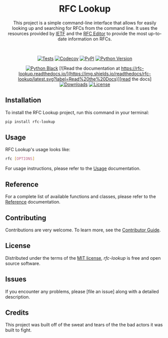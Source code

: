 <div align="center">

# RFC Lookup

This project is a simple command-line interface that allows for easily looking
up and searching for RFCs from the command line. It uses the resources provided
by [IETF](https://www.ietf.org/) and the
[RFC Editor](https://www.rfc-editor.org/) to provide the most up-to-date
information on RFCs.

<br />

[![Tests](https://github.com/xransum/rfc-lookup/workflows/Tests/badge.svg)][tests]
[![Codecov](https://codecov.io/gh/xransum/rfc-lookup/branch/main/graph/badge.svg)][codecov]
[![PyPI](https://img.shields.io/pypi/v/rfc-lookup.svg)][pypi_]
[![Python Version](https://img.shields.io/pypi/pyversions/rfc-lookup)][python version]

[![Python Black](https://img.shields.io/badge/code%20style-black-000000.svg?label=Style)](https://github.com/xransum/rfc-lookup)
[![Read the documentation at https://rfc-lookup.readthedocs.io/](https://img.shields.io/readthedocs/rfc-lookup/latest.svg?label=Read%20the%20Docs)][read the docs]
[![Downloads](https://pepy.tech/badge/rfc-lookup)](https://pepy.tech/project/rfc-lookup)
[![License](https://img.shields.io/pypi/l/rfc-lookup)][license]

</div>

## Installation

To install the RFC Lookup project, run this command in your terminal:

```bash
pip install rfc-lookup
```

## Usage

RFC Lookup's usage looks like:

```bash
rfc [OPTIONS]
```

For usage instructions, please refer to the [Usage][usage] documentation.

## Reference

For a complete list of available functions and classes, please refer to the
[Reference][reference] documentation.

## Contributing

Contributions are very welcome. To learn more, see the [Contributor
Guide][contributing].

## License

Distributed under the terms of the [MIT license][license], _rfc-lookup_ is free
and open source software.

## Issues

If you encounter any problems, please [file an issue] along with a detailed
description.

## Credits

This project was built off of the sweat and tears of the the bad actors it was
built to fight.

<!-- github-only -->

[pypi_]: https://pypi.org/project/rfc-lookup/
[python version]: https://pypi.org/project/rfc-lookup
[read the docs]: https://rfc-lookup.readthedocs.io/
[reference]: https://rfc-lookup.readthedocs.io/en/latest/reference/
[usage]: https://rfc-lookup.readthedocs.io/en/latest/
[tests]: https://github.com/xransum/rfc-lookup/actions?workflow=Tests
[codecov]: https://app.codecov.io/gh/xransum/rfc-lookup
[contributing]: ./CONTRIBUTING.md
[license]: ./LICENSE
